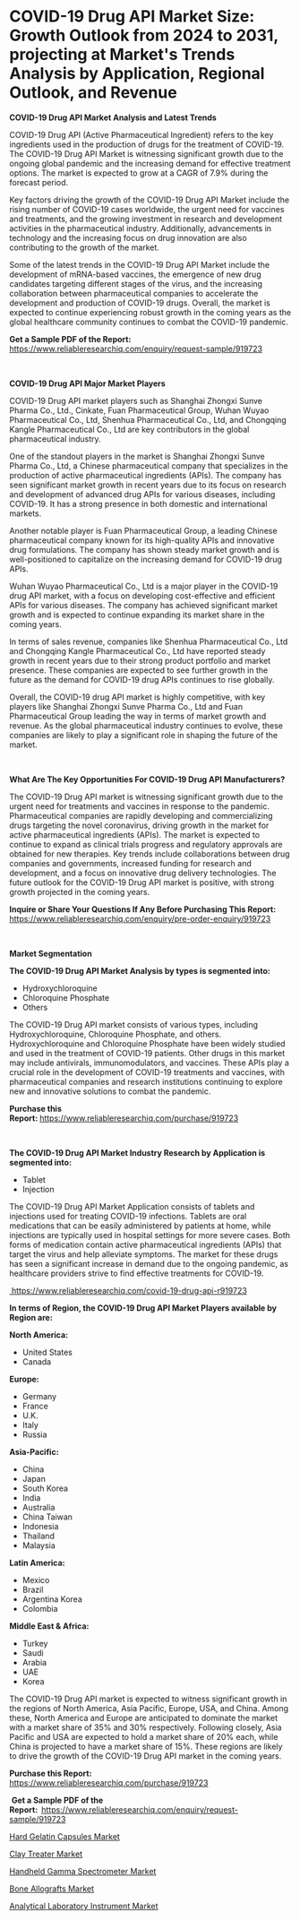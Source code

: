 <p><h1>COVID-19 Drug API Market Size: Growth Outlook from 2024 to 2031, projecting at Market's Trends Analysis by Application, Regional Outlook, and Revenue</h1></p><p><strong>COVID-19 Drug API Market Analysis and Latest Trends</strong></p>
<p><p>COVID-19 Drug API (Active Pharmaceutical Ingredient) refers to the key ingredients used in the production of drugs for the treatment of COVID-19. The COVID-19 Drug API Market is witnessing significant growth due to the ongoing global pandemic and the increasing demand for effective treatment options. The market is expected to grow at a CAGR of 7.9% during the forecast period.</p><p>Key factors driving the growth of the COVID-19 Drug API Market include the rising number of COVID-19 cases worldwide, the urgent need for vaccines and treatments, and the growing investment in research and development activities in the pharmaceutical industry. Additionally, advancements in technology and the increasing focus on drug innovation are also contributing to the growth of the market.</p><p>Some of the latest trends in the COVID-19 Drug API Market include the development of mRNA-based vaccines, the emergence of new drug candidates targeting different stages of the virus, and the increasing collaboration between pharmaceutical companies to accelerate the development and production of COVID-19 drugs. Overall, the market is expected to continue experiencing robust growth in the coming years as the global healthcare community continues to combat the COVID-19 pandemic.</p></p>
<p><strong>Get a Sample PDF of the Report:&nbsp;</strong> <a href="https://www.reliableresearchiq.com/enquiry/request-sample/919723">https://www.reliableresearchiq.com/enquiry/request-sample/919723</a></p>
<p>&nbsp;</p>
<p><strong>COVID-19 Drug API Major Market Players</strong></p>
<p><p>COVID-19 Drug API market players such as Shanghai Zhongxi Sunve Pharma Co., Ltd., Cinkate, Fuan Pharmaceutical Group, Wuhan Wuyao Pharmaceutical Co., Ltd, Shenhua Pharmaceutical Co., Ltd, and Chongqing Kangle Pharmaceutical Co., Ltd are key contributors in the global pharmaceutical industry.</p><p>One of the standout players in the market is Shanghai Zhongxi Sunve Pharma Co., Ltd, a Chinese pharmaceutical company that specializes in the production of active pharmaceutical ingredients (APIs). The company has seen significant market growth in recent years due to its focus on research and development of advanced drug APIs for various diseases, including COVID-19. It has a strong presence in both domestic and international markets.</p><p>Another notable player is Fuan Pharmaceutical Group, a leading Chinese pharmaceutical company known for its high-quality APIs and innovative drug formulations. The company has shown steady market growth and is well-positioned to capitalize on the increasing demand for COVID-19 drug APIs.</p><p>Wuhan Wuyao Pharmaceutical Co., Ltd is a major player in the COVID-19 drug API market, with a focus on developing cost-effective and efficient APIs for various diseases. The company has achieved significant market growth and is expected to continue expanding its market share in the coming years.</p><p>In terms of sales revenue, companies like Shenhua Pharmaceutical Co., Ltd and Chongqing Kangle Pharmaceutical Co., Ltd have reported steady growth in recent years due to their strong product portfolio and market presence. These companies are expected to see further growth in the future as the demand for COVID-19 drug APIs continues to rise globally.</p><p>Overall, the COVID-19 drug API market is highly competitive, with key players like Shanghai Zhongxi Sunve Pharma Co., Ltd and Fuan Pharmaceutical Group leading the way in terms of market growth and revenue. As the global pharmaceutical industry continues to evolve, these companies are likely to play a significant role in shaping the future of the market.</p></p>
<p>&nbsp;</p>
<p><strong>What Are The Key Opportunities For COVID-19 Drug API Manufacturers?</strong></p>
<p><p>The COVID-19 Drug API market is witnessing significant growth due to the urgent need for treatments and vaccines in response to the pandemic. Pharmaceutical companies are rapidly developing and commercializing drugs targeting the novel coronavirus, driving growth in the market for active pharmaceutical ingredients (APIs). The market is expected to continue to expand as clinical trials progress and regulatory approvals are obtained for new therapies. Key trends include collaborations between drug companies and governments, increased funding for research and development, and a focus on innovative drug delivery technologies. The future outlook for the COVID-19 Drug API market is positive, with strong growth projected in the coming years.</p></p>
<p><strong>Inquire or Share Your Questions If Any Before Purchasing This Report:</strong> <a href="https://www.reliableresearchiq.com/enquiry/pre-order-enquiry/919723">https://www.reliableresearchiq.com/enquiry/pre-order-enquiry/919723</a></p>
<p>&nbsp;</p>
<p><strong>Market Segmentation</strong></p>
<p><strong>The COVID-19 Drug API Market Analysis by types is segmented into:</strong></p>
<p><ul><li>Hydroxychloroquine</li><li>Chloroquine Phosphate</li><li>Others</li></ul></p>
<p><p>The COVID-19 Drug API market consists of various types, including Hydroxychloroquine, Chloroquine Phosphate, and others. Hydroxychloroquine and Chloroquine Phosphate have been widely studied and used in the treatment of COVID-19 patients. Other drugs in this market may include antivirals, immunomodulators, and vaccines. These APIs play a crucial role in the development of COVID-19 treatments and vaccines, with pharmaceutical companies and research institutions continuing to explore new and innovative solutions to combat the pandemic.</p></p>
<p><strong>Purchase this Report:&nbsp;</strong><a href="https://www.reliableresearchiq.com/purchase/919723">https://www.reliableresearchiq.com/purchase/919723</a></p>
<p>&nbsp;</p>
<p><strong>The COVID-19 Drug API Market Industry Research by Application is segmented into:</strong></p>
<p><ul><li>Tablet</li><li>Injection</li></ul></p>
<p><p>The COVID-19 Drug API Market Application consists of tablets and injections used for treating COVID-19 infections. Tablets are oral medications that can be easily administered by patients at home, while injections are typically used in hospital settings for more severe cases. Both forms of medication contain active pharmaceutical ingredients (APIs) that target the virus and help alleviate symptoms. The market for these drugs has seen a significant increase in demand due to the ongoing pandemic, as healthcare providers strive to find effective treatments for COVID-19.</p></p>
<p><a href="https://www.reliableresearchiq.com/covid-19-drug-api-r919723">&nbsp;https://www.reliableresearchiq.com/covid-19-drug-api-r919723</a></p>
<p><strong>In terms of Region, the COVID-19 Drug API Market Players available by Region are:</strong></p>
<p>
    <p> <strong> North America: </strong>
        <ul>
            <li>United States</li>
            <li>Canada</li>
        </ul>
        </p> 
    <p> <strong> Europe: </strong>
        <ul>
            <li>Germany</li>
            <li>France</li>
            <li>U.K.</li>
            <li>Italy</li>
            <li>Russia</li>
        </ul>
        </p> 
    <p> <strong> Asia-Pacific: </strong>
        <ul>
            <li>China</li>
            <li>Japan</li>
            <li>South Korea</li>
            <li>India</li>
            <li>Australia</li>
            <li>China Taiwan</li>
            <li>Indonesia</li>
            <li>Thailand</li>
            <li>Malaysia</li>
        </ul>
        </p> 
    <p> <strong> Latin America: </strong>
        <ul>
            <li>Mexico</li>
            <li>Brazil</li>
            <li>Argentina Korea</li>
            <li>Colombia</li>
        </ul>
        </p> 
    <p> <strong> Middle East & Africa: </strong>
        <ul>
            <li>Turkey</li>
            <li>Saudi</li>
            <li>Arabia</li>
            <li>UAE</li>
            <li>Korea</li>
        </ul>
    </p>
    </p>
<p><p>The COVID-19 Drug API market is expected to witness significant growth in the regions of North America, Asia Pacific, Europe, USA, and China. Among these, North America and Europe are anticipated to dominate the market with a market share of 35% and 30% respectively. Following closely, Asia Pacific and USA are expected to hold a market share of 20% each, while China is projected to have a market share of 15%. These regions are likely to drive the growth of the COVID-19 Drug API market in the coming years.</p></p>
<p><strong>Purchase this Report: </strong><a href="https://www.reliableresearchiq.com/purchase/919723">https://www.reliableresearchiq.com/purchase/919723</a></p>
<p>&nbsp;<strong>Get a Sample PDF of the Report:&nbsp;&nbsp;</strong><a href="https://www.reliableresearchiq.com/enquiry/request-sample/919723">https://www.reliableresearchiq.com/enquiry/request-sample/919723</a></p>
<p><strong></strong></p>
<p><p><a href="https://github.com/RoccoManning/Market-Research-Report-List-6/blob/main/hard-gelatin-capsules-market.md">Hard Gelatin Capsules Market</a></p><p><a href="https://medium.com/@anggimontokjleb_6541/deep-dive-into-the-clay-treater-market-itstrends-market-segmentation-and-competitive-analysis-916417efd91a">Clay Treater Market</a></p><p><a href="https://medium.com/@marthawweekley82024/insights-into-the-handheld-gamma-spectrometer-market-market-players-market-size-geographical-934d3f7a6154">Handheld Gamma Spectrometer Market</a></p><p><a href="https://github.com/gulaimolin/Market-Research-Report-List-6/blob/main/bone-allografts-market.md">Bone Allografts Market</a></p><p><a href="https://medium.com/@sartikariska52/analytical-laboratory-instrument-industry-analysis-report-its-market-size-growing-with-a-cagr-of-742115317e8d">Analytical Laboratory Instrument Market</a></p></p>